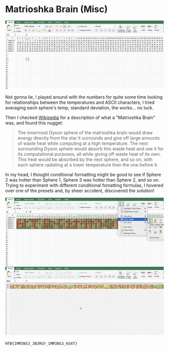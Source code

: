 # Matrioshka Brain (Misc)

![Data file](images/matrioshka1.png)

Not gonna lie, I played around with the numbers for quite some time looking for relationships between the temperatures and ASCII characters; I tried averaging each sphere's temp, standard deviation, the works... no luck.

Then I checked [Wikipedia](https://en.wikipedia.org/wiki/Matrioshka_brain) for a description of what a "Matrioshka Brain" was, and found this nugget:

>The innermost Dyson sphere of the matrioshka brain would draw energy directly from the star it surrounds and give off large amounts of waste heat while computing at a high temperature. The next surrounding Dyson sphere would absorb this waste heat and use it for its computational purposes, all while giving off waste heat of its own. This heat would be absorbed by the next sphere, and so on, with each sphere radiating at a lower temperature than the one before it.

In my head, I thought conditional formatting might be good to see if Sphere 2 was hotter than Sphere 1, Sphere 3 was hotter than Sphere 2, and so on.  Trying to experiment with different conditional fomatting formulas, I hovered over one of the presets and, by sheer accident, discovered the solution!

![Matrioshka solution](images/matrioshka2.png)
![Matrioshka solution 2](images/matrioshka3.png)

`HTB{1MM3NS3_3N3RGY_1MM3NS3_H34T}`
